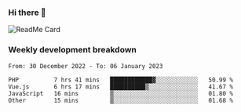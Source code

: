 ### Hi there 👋

<!--
**itzcy/itzcy** is a ✨ _special_ ✨ repository because its `README.md` (this file) appears on your GitHub profile.

Here are some ideas to get you started:

- 🔭 I’m currently working on ...
- 🌱 I’m currently learning ...
- 👯 I’m looking to collaborate on ...
- 🤔 I’m looking for help with ...
- 💬 Ask me about ...
- 📫 How to reach me: ...
- 😄 Pronouns: ...
- ⚡ Fun fact: ...
-->
![ReadMe Card](https://github-readme-stats.vercel.app/api?username=itzcy&show_icons=true&title_color=2d3198&icon_color=797cb8&text_color=24292e&bg_color=f6f8fa)

### Weekly development breakdown
<!--START_SECTION:waka-->

```text
From: 30 December 2022 - To: 06 January 2023

PHP          7 hrs 41 mins   ████████████▓░░░░░░░░░░░░   50.99 %
Vue.js       6 hrs 17 mins   ██████████▒░░░░░░░░░░░░░░   41.67 %
JavaScript   16 mins         ▒░░░░░░░░░░░░░░░░░░░░░░░░   01.80 %
Other        15 mins         ▒░░░░░░░░░░░░░░░░░░░░░░░░   01.68 %
```

<!--END_SECTION:waka-->
